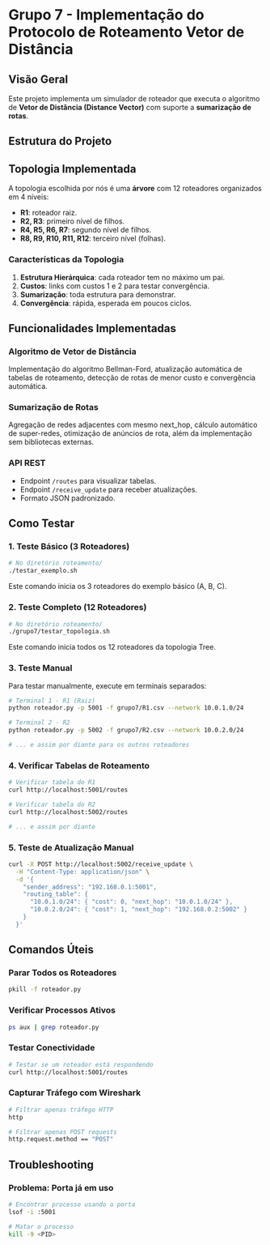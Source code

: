 # Grupo 7 - Implementação do Protocolo de Roteamento Vetor de Distância

## Visão Geral

Este projeto implementa um simulador de roteador que executa o algoritmo de **Vetor de Distância (Distance Vector)** com suporte a **sumarização de rotas**.

## Estrutura do Projeto

## Topologia Implementada

A topologia escolhida por nós é uma **árvore** com 12 roteadores organizados em 4 níveis:

- **R1**: roteador raiz.
- **R2, R3**: primeiro nível de filhos.
- **R4, R5, R6, R7**: segundo nível de filhos.
- **R8, R9, R10, R11, R12**: terceiro nível (folhas).

### Características da Topologia

1. **Estrutura Hierárquica**: cada roteador tem no máximo um pai.
2. **Custos**: links com custos 1 e 2 para testar convergência.
3. **Sumarização**: toda estrutura para demonstrar.
4. **Convergência**: rápida, esperada em poucos ciclos.

## Funcionalidades Implementadas

### Algoritmo de Vetor de Distância
Implementação do algoritmo Bellman-Ford, atualização automática de tabelas de roteamento, detecção de rotas de menor custo e convergência automática.

### Sumarização de Rotas
Agregação de redes adjacentes com mesmo next_hop, cálculo automático de super-redes, otimização de anúncios de rota, além da implementação sem bibliotecas externas.

### API REST
- Endpoint `/routes` para visualizar tabelas.
- Endpoint `/receive_update` para receber atualizações.
- Formato JSON padronizado.

## Como Testar

### 1. Teste Básico (3 Roteadores)

```bash
# No diretório roteamento/
./testar_exemplo.sh
```

Este comando inicia os 3 roteadores do exemplo básico (A, B, C).

### 2. Teste Completo (12 Roteadores)

```bash
# No diretório roteamento/
./grupo7/testar_topologia.sh
```

Este comando inicia todos os 12 roteadores da topologia Tree.

### 3. Teste Manual

Para testar manualmente, execute em terminais separados:

```bash
# Terminal 1 - R1 (Raiz)
python roteador.py -p 5001 -f grupo7/R1.csv --network 10.0.1.0/24

# Terminal 2 - R2
python roteador.py -p 5002 -f grupo7/R2.csv --network 10.0.2.0/24

# ... e assim por diante para os outros roteadores
```

### 4. Verificar Tabelas de Roteamento

```bash
# Verificar tabela do R1
curl http://localhost:5001/routes

# Verificar tabela do R2
curl http://localhost:5002/routes

# ... e assim por diante
```

### 5. Teste de Atualização Manual

```bash
curl -X POST http://localhost:5002/receive_update \
  -H "Content-Type: application/json" \
  -d '{
    "sender_address": "192.168.0.1:5001",
    "routing_table": {
      "10.0.1.0/24": { "cost": 0, "next_hop": "10.0.1.0/24" },
      "10.0.2.0/24": { "cost": 1, "next_hop": "192.168.0.2:5002" }
    }
  }'
```

## Comandos Úteis

### Parar Todos os Roteadores
```bash
pkill -f roteador.py
```

### Verificar Processos Ativos
```bash
ps aux | grep roteador.py
```

### Testar Conectividade
```bash
# Testar se um roteador está respondendo
curl http://localhost:5001/routes
```

### Capturar Tráfego com Wireshark
```bash
# Filtrar apenas tráfego HTTP
http

# Filtrar apenas POST requests
http.request.method == "POST"
```

## Troubleshooting

### Problema: Porta já em uso
```bash
# Encontrar processo usando a porta
lsof -i :5001

# Matar o processo
kill -9 <PID>
```
